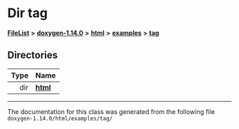 

# Dir tag



[**FileList**](files.md) **>** [**doxygen-1.14.0**](dir_9d5bad020669189c90cda983471be5d0.md) **>** [**html**](dir_05d1fd8a7cdd04f638f8b23196de02e2.md) **>** [**examples**](dir_aa52e73a32d193037813a53dcfe817b6.md) **>** [**tag**](dir_352c8a7d51e958b4df13321d0a6254dd.md)














## Directories

| Type | Name |
| ---: | :--- |
| dir | [**html**](dir_225b2017c50ec618b624082e572049a4.md) <br> |

























































------------------------------
The documentation for this class was generated from the following file `doxygen-1.14.0/html/examples/tag/`

